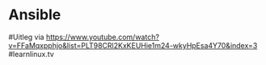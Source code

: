 # Ansible
#Uitleg via https://www.youtube.com/watch?v=FFaMqxpphjo&list=PLT98CRl2KxKEUHie1m24-wkyHpEsa4Y70&index=3
#learnlinux.tv


